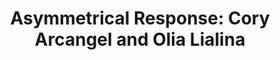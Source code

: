 ---
ee_id_show: '4419'
title: 'Asymmetrical Response: Cory Arcangel and Olia Lialina'
url: asymmetrical-response
live_url:
year: '2016'
venue: Western Front
state_country: Vancouver
type:
dates:
wwwnews:
credits:
pitch: "​First in the x3 shows w/ Olia Lialina."
ps:
download:
layout: shows
---